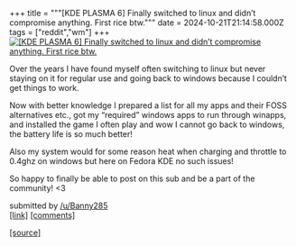 +++
title = """[KDE PLASMA 6] Finally switched to linux and didn’t compromise anything. First rice btw."""
date = 2024-10-21T21:14:58.000Z
tags = ["reddit","wm"]
+++
[![[KDE PLASMA 6] Finally switched to linux and didn’t compromise anything. First rice btw.](https://b.thumbs.redditmedia.com/IAjfudSjzDxmwT2OFm93WKq4huAkXpuIwWt0DgpdaKc.jpg "[KDE PLASMA 6] Finally switched to linux and didn’t compromise anything. First rice btw.")](https://www.reddit.com/r/unixporn/comments/1g911q7/kde_plasma_6_finally_switched_to_linux_and_didnt/)

Over the years I have found myself often switching to linux but never staying on it for regular use and going back to windows because I couldn’t get things to work.

Now with better knowledge I prepared a list for all my apps and their FOSS alternatives etc., got my “required” windows apps to run through winapps, and installed the game I often play and wow I cannot go back to windows, the battery life is so much better!

Also my system would for some reason heat when charging and throttle to 0.4ghz on windows but here on Fedora KDE no such issues!

So happy to finally be able to post on this sub and be a part of the community! <3

submitted by [/u/Banny285](https://www.reddit.com/user/Banny285)  
[\[link\]](https://www.reddit.com/gallery/1g911q7) [\[comments\]](https://www.reddit.com/r/unixporn/comments/1g911q7/kde_plasma_6_finally_switched_to_linux_and_didnt/)

[[source]](https://www.reddit.com/r/unixporn/comments/1g911q7/kde_plasma_6_finally_switched_to_linux_and_didnt/)
